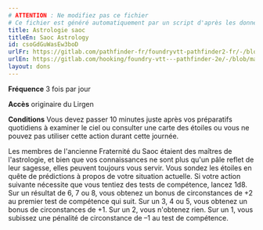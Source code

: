 ```yaml
---
# ATTENTION : Ne modifiez pas ce fichier
# Ce fichier est généré automatiquement par un script d'après les données du module Foundry VTT officiel et de sa traduction
title: Astrologie saoc
titleEn: Saoc Astrology
id: csoGdGuWasEw3boD
urlFr: https://gitlab.com/pathfinder-fr/foundryvtt-pathfinder2-fr/-/blob/master/data/feats/csoGdGuWasEw3boD.htm
urlEn: https://gitlab.com/hooking/foundry-vtt---pathfinder-2e/-/blob/master/packs/data/feats.db/saoc-astrology.json
layout: dons
---
```

**Fréquence** 3 fois par jour

**Accès** originaire du Lirgen

**Conditions** Vous devez passer 10 minutes juste après vos préparatifs quotidiens à examiner le ciel ou consulter une carte des étoiles ou vous ne pouvez pas utiliser cette action durant cette journée.

Les membres de l'ancienne Fraternité du Saoc étaient des maîtres de l'astrologie, et bien que vos connaissances ne sont plus qu'un pâle reflet de leur sagesse, elles peuvent toujours vous servir. Vous sondez les étoiles en quête de prédictions à propos de votre situation actuelle. Si votre action suivante nécessite que vous tentiez des tests de compétence, lancez 1d8. Sur un résultat de 6, 7 ou 8, vous obtenez un bonus de circonstances de +2 au premier test de compétence qui suit. Sur un 3, 4 ou 5, vous obtenez un bonus de circonstances de +1. Sur un 2, vous n'obtenez rien. Sur un 1, vous subissez une pénalité de circonstance de –1 au test de compétence.
